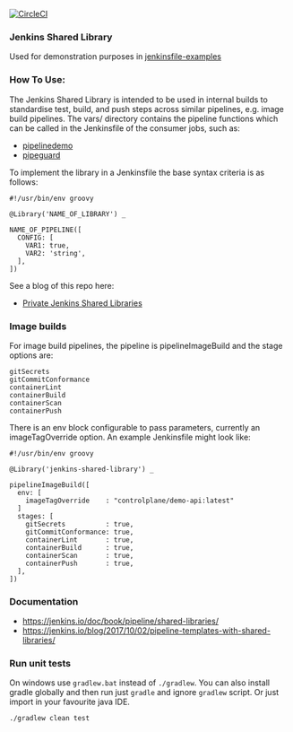 [![CircleCI](https://circleci.com/gh/hoto/jenkinsfile-loader/tree/master.svg?style=svg)](https://circleci.com/gh/hoto/jenkinsfile-loader/tree/master)
### Jenkins Shared Library

Used for demonstration purposes in [jenkinsfile-examples](https://github.com/hoto/jenkinsfile-examples)

### How To Use:

The Jenkins Shared Library is intended to be used in internal builds to standardise test, build, and push steps across similar pipelines, e.g. image build pipelines.
The vars/ directory contains the pipeline functions which can be called in the Jenkinsfile of the consumer jobs, such as:

* [pipelinedemo](https://github.com/controlplaneio/demo-api/blob/master/Jenkinsfile)
* [pipeguard](https://github.com/controlplaneio/cp-config/blob/master/Jenkinsfile)

To implement the library in a Jenkinsfile the base syntax criteria is as follows:

```
#!/usr/bin/env groovy

@Library('NAME_OF_LIBRARY') _

NAME_OF_PIPELINE([
  CONFIG: [
    VAR1: true,
    VAR2: 'string',
  ],
])
```

See a blog of this repo here:
* [Private Jenkins Shared Libraries](https://medium.com/@AndrzejRehmann/private-jenkins-shared-libraries-540abe7a0ab7)

### Image builds

For image build pipelines, the pipeline is pipelineImageBuild and the stage options are:

    gitSecrets          
    gitCommitConformance
    containerLint       
    containerBuild      
    containerScan       
    containerPush       

There is an env block configurable to pass parameters, currently an imageTagOverride option.
An example Jenkinsfile might look like:

```
#!/usr/bin/env groovy

@Library('jenkins-shared-library') _

pipelineImageBuild([
  env: [
    imageTagOverride    : "controlplane/demo-api:latest"
  ]
  stages: [
    gitSecrets          : true,
    gitCommitConformance: true,
    containerLint       : true,
    containerBuild      : true,
    containerScan       : true,
    containerPush       : true,
  ],
])
```

### Documentation

* https://jenkins.io/doc/book/pipeline/shared-libraries/
* https://jenkins.io/blog/2017/10/02/pipeline-templates-with-shared-libraries/

### Run unit tests

On windows use `gradlew.bat` instead of `./gradlew`.
You can also install gradle globally and then run just `gradle` and ignore `gradlew` script.
Or just import in your favourite java IDE.

    ./gradlew clean test


